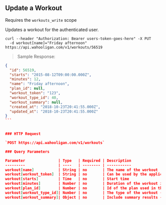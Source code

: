 ## Update a Workout

Requires the `workouts_write` scope

Updates a workout for the authenticated user.

```shell
curl --header "Authorization: Bearer users-token-goes-here" -X PUT
  -d workout[name]="Friday afternoon" https://api.wahooligan.com/v1/workouts/56519
```

> Sample Response:

``````json
{
  "id": 56519,
  "starts": "2015-08-12T09:00:00.000Z",
  "minutes": 12,
  "name": "Friday afternoon",
  "plan_id": null,
  "workout_token": "123",
  "workout_type_id": 40,
  "workout_summary": null,
  "created_at": "2018-10-23T20:41:55.000Z",
  "updated_at": "2018-10-23T20:41:55.000Z"
}
```


### HTTP Request

`POST https://api.wahooligan.com/v1/workouts`

### Query Parameters

Parameter               | Type   | Required | Description
---------               | ----   | -------- | -----------
workout[name]           | String | no       | The name of the workout
workout[workout_token]  | String | no       | Can be used by the application to identify the workout
workout[starts]         | Time   | no       | Start time
workout[minutes]        | Number | no       | Duration of the workout in minutes
workout[plan_id]        | Number | no       | Id of the plan used in this workout
workout[workout_type_id]| Number | no       | The type of the workout - [Workout Types](#workout-types)
workout[workout_summary]| Object | no       | Include summary results - [Workout Summary](#update-a-workout-summary)
